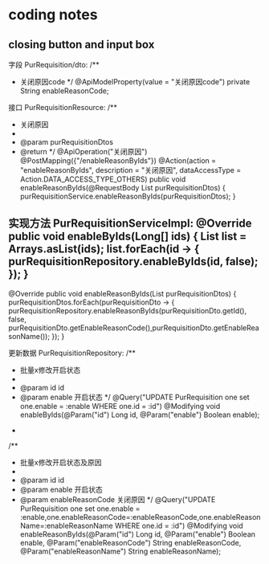# coding notes


## closing button and input box

字段
PurRequisition/dto:
/**
 * 关闭原因code
 */
@ApiModelProperty(value = "关闭原因code")
private String enableReasonCode;


接口
PurRequisitionResource:
/**
 * 关闭原因
 *
 * @param purRequisitionDtos
 * @return
 */
@ApiOperation("关闭原因")
@PostMapping({"/enableReasonByIds"})
@Action(action = "enableReasonByIds", description = "关闭原因", dataAccessType = Action.DATA_ACCESS_TYPE_OTHERS)
public void enableReasonByIds(@RequestBody List<PurRequisitionDto> purRequisitionDtos) {
    purRequisitionService.enableReasonByIds(purRequisitionDtos);
}


实现方法
PurRequisitionServiceImpl:
@Override
public void enableByIds(Long[] ids) {
    List<Long> list = Arrays.asList(ids);
    list.forEach(id -> {
        purRequisitionRepository.enableByIds(id, false);
    });
}
-
@Override
public void enableReasonByIds(List<PurRequisitionDto> purRequisitionDtos) {
    purRequisitionDtos.forEach(purRequisitionDto -> {
        purRequisitionRepository.enableReasonByIds(purRequisitionDto.getId(), false, purRequisitionDto.getEnableReasonCode(),purRequisitionDto.getEnableReasonName());
    });
}


更新数据
PurRequisitionRepository:
/**
 * 批量x修改开启状态
 *
 * @param id     id
 * @param enable 开启状态
 */
@Query("UPDATE PurRequisition one set one.enable = :enable WHERE one.id = :id")
@Modifying
void enableByIds(@Param("id") Long id, @Param("enable") Boolean enable);
-
/**
 * 批量x修改开启状态及原因
 *
 * @param id     id
 * @param enable 开启状态
 * @param enableReasonCode 关闭原因
 */
@Query("UPDATE PurRequisition one set one.enable = :enable,one.enableReasonCode=:enableReasonCode,one.enableReasonName=:enableReasonName WHERE one.id = :id")
@Modifying
void enableReasonByIds(@Param("id") Long id, @Param("enable") Boolean enable, @Param("enableReasonCode") String enableReasonCode, @Param("enableReasonName") String enableReasonName);
